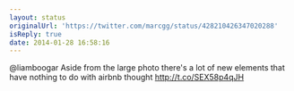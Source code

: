 ```yaml
---
layout: status
originalUrl: 'https://twitter.com/marcgg/status/428210426347020288'
isReply: true
date: 2014-01-28 16:58:16
---
```


@liamboogar Aside from the large photo there's a lot of new elements that have nothing to do with airbnb thought http://t.co/SEX58p4qJH
